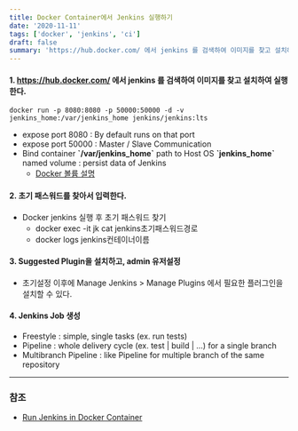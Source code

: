 ```yaml
---
title: Docker Container에서 Jenkins 실행하기
date: '2020-11-11'
tags: ['docker', 'jenkins', 'ci']
draft: false
summary: 'https://hub.docker.com/ 에서 jenkins 를 검색하여 이미지를 찾고 설치하여 실행한다.'
---
```


#### 1. https://hub.docker.com/ 에서 jenkins 를 검색하여 이미지를 찾고 설치하여 실행한다.

```
docker run -p 8080:8080 -p 50000:50000 -d -v jenkins_home:/var/jenkins_home jenkins/jenkins:lts
```

- expose port 8080 : By default runs on that port
- expose port 50000 : Master / Slave Communication
- Bind container **\`/var/jenkins_home\`** path to Host OS **\`jenkins_home\`** named volume : persist data of Jenkins
  - [Docker 볼륨 설명](https://www.daleseo.com/docker-volumes-bind-mounts/)

#### 2. 초기 패스워드를 찾아서 입력한다.

- Docker jenkins 실행 후 초기 패스워드 찾기
  - docker exec -it jk cat jenkins초기패스워드경로
  - docker logs jenkins컨테이너이름

#### 3. Suggested Plugin을 설치하고, admin 유저설정

- 초기설정 이후에 Manage Jenkins > Manage Plugins 에서 필요한 플러그인을 설치할 수 있다.

#### 4. Jenkins Job 생성

- Freestyle : simple, single tasks (ex. run tests)
- Pipeline : whole delivery cycle (ex. test | build | ...) for a single branch
- Multibranch Pipeline : like Pipeline for multiple branch of the same repository

---

### 참조

- [Run Jenkins in Docker Container](https://www.youtube.com/watch?v=pMO26j2OUME)
